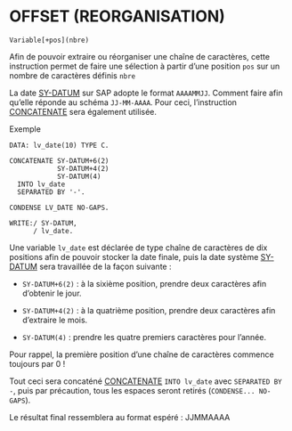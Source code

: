 # OFFSET (REORGANISATION)

```abap
Variable[+pos](nbre)
```

Afin de pouvoir extraire ou réorganiser une chaîne de caractères, cette instruction permet de faire une sélection à partir d’une position `pos` sur un nombre de caractères définis `nbre`

La date [SY-DATUM](../../00_HELP/02_SY_SYSTEM.md) sur SAP adopte le format `AAAAMMJJ`. Comment faire afin qu’elle réponde au schéma `JJ-MM-AAAA`. Pour ceci, l’instruction [CONCATENATE](./08_INSTRUCTION_CONCATENATE.md) sera également utilisée.

Exemple

```abap
DATA: lv_date(10) TYPE C.

CONCATENATE SY-DATUM+6(2)
            SY-DATUM+4(2)
            SY-DATUM(4) 
  INTO lv_date 
  SEPARATED BY '-'.

CONDENSE LV_DATE NO-GAPS.

WRITE:/ SY-DATUM,
      / lv_date.
```

Une variable `lv_date` est déclarée de type chaîne de caractères de dix positions afin de pouvoir stocker la date finale, puis la date système [SY-DATUM](../../00_HELP/02_SY_SYSTEM.md) sera travaillée de la façon suivante :

- `SY-DATUM+6(2)` : à la sixième position, prendre deux caractères afin d’obtenir le jour.

- `SY-DATUM+4(2)` : à la quatrième position, prendre deux caractères afin d’extraire le mois.

- `SY-DATUM(4)` : prendre les quatre premiers caractères pour l’année.

Pour rappel, la première position d’une chaîne de caractères commence toujours par 0 !

Tout ceci sera concaténé [CONCATENATE](./08_INSTRUCTION_CONCATENATE.md) `INTO lv_date` avec `SEPARATED BY -`, puis par précaution, tous les espaces seront retirés (`CONDENSE... NO-GAPS`).

Le résultat final ressemblera au format espéré : JJMMAAAA
